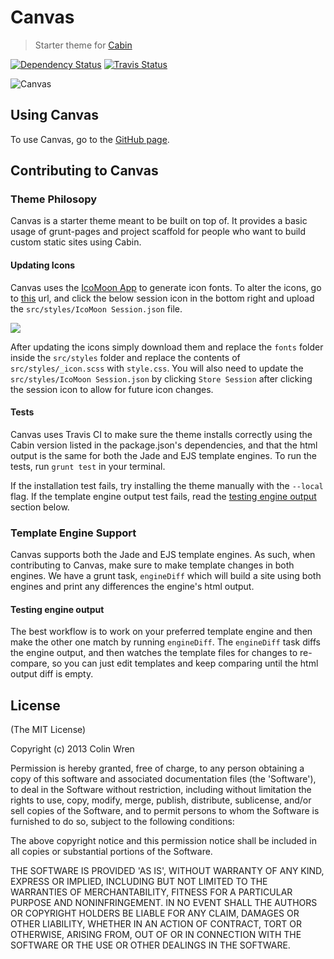 # Canvas
> Starter theme for [Cabin](http://cabinjs.com)

[![Dependency Status](https://gemnasium.com/CabinJS/Canvas.png)](https://gemnasium.com/CabinJS/Canvas) [![Travis Status](https://travis-ci.org/CabinJS/Canvas.png?branch=master)](https://travis-ci.org/CabinJS/Canvas)

![Canvas](http://i.imgur.com/nLkDQ08.png)

## Using Canvas

To use Canvas, go to the [GitHub page](http://cabinjs.github.io/Canvas/).

## Contributing to Canvas

### Theme Philosopy

Canvas is a starter theme meant to be built on top of. It provides a basic usage of grunt-pages and project scaffold for people who want to build custom static sites using Cabin.

#### Updating Icons

Canvas uses the [IcoMoon App](http://icomoon.io/app/) to generate icon fonts. To alter the icons, go to [this](http://icomoon.io/app/) url, and click the below session icon in the bottom right and upload the `src/styles/IcoMoon Session.json` file.

<img src="http://i.imgur.com/7fmXyfF.png">

After updating the icons simply download them and replace the `fonts` folder inside the `src/styles` folder and replace the contents of `src/styles/_icon.scss` with `style.css`. You will also need to update the `src/styles/IcoMoon Session.json` by clicking `Store Session` after clicking the session icon to allow for future icon changes.

#### Tests

Canvas uses Travis CI to make sure the theme installs correctly using the Cabin version listed in the package.json's dependencies, and that the html output is the same for both the Jade and EJS template engines. To run the tests, run `grunt test` in your terminal.

If the installation test fails, try installing the theme manually with the `--local` flag. If the template engine output test fails, read the [testing engine output](#testing-engine-output) section below.

### Template Engine Support

Canvas supports both the Jade and EJS template engines. As such, when contributing to Canvas, make sure to make template changes in both engines. We have a grunt task, `engineDiff` which will build a site using both engines and print any differences the engine's html output.

#### Testing engine output

The best workflow is to work on your preferred template engine and then make the other one match by running `engineDiff`. The `engineDiff` task diffs the engine output, and then watches the template files for changes to re-compare, so you can just edit templates and keep comparing until the html output diff is empty.

## License

(The MIT License)

Copyright (c) 2013 Colin Wren

Permission is hereby granted, free of charge, to any person obtaining
a copy of this software and associated documentation files (the
'Software'), to deal in the Software without restriction, including
without limitation the rights to use, copy, modify, merge, publish,
distribute, sublicense, and/or sell copies of the Software, and to
permit persons to whom the Software is furnished to do so, subject to
the following conditions:

The above copyright notice and this permission notice shall be
included in all copies or substantial portions of the Software.

THE SOFTWARE IS PROVIDED 'AS IS', WITHOUT WARRANTY OF ANY KIND,
EXPRESS OR IMPLIED, INCLUDING BUT NOT LIMITED TO THE WARRANTIES OF
MERCHANTABILITY, FITNESS FOR A PARTICULAR PURPOSE AND NONINFRINGEMENT.
IN NO EVENT SHALL THE AUTHORS OR COPYRIGHT HOLDERS BE LIABLE FOR ANY
CLAIM, DAMAGES OR OTHER LIABILITY, WHETHER IN AN ACTION OF CONTRACT,
TORT OR OTHERWISE, ARISING FROM, OUT OF OR IN CONNECTION WITH THE
SOFTWARE OR THE USE OR OTHER DEALINGS IN THE SOFTWARE.

